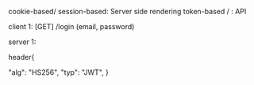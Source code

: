 <!-- authentication -->

cookie-based/ session-based: Server side rendering
token-based / : API

client
1: [GET] /login (email, password)

server
1:

header{
<!-- thuat toan ma hoa -->
<!-- the hien kieu: jwt -->
"alg": "HS256",
"typ": "JWT",
}
